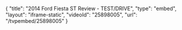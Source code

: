{
    "title": "2014 Ford Fiesta ST Review - TEST\/DRIVE",
    "type": "embed",
    "layout": "iframe-static",
    "videoId": "25898005",
    "url": "\/tvpembed\/25898005"
}